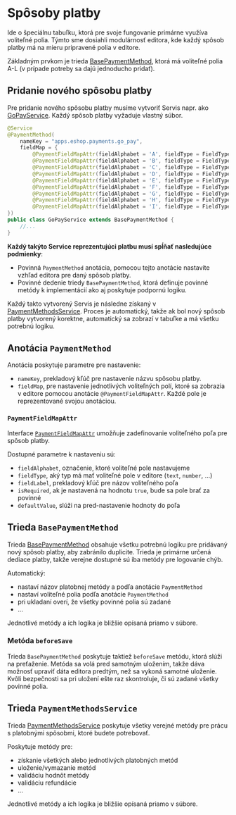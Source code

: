 # Spôsoby platby

Ide o špeciálnu tabuľku, ktorá pre svoje fungovanie primárne využíva voliteľné polia. Týmto sme dosiahli modulárnosť editora, kde každý spôsob platby má na mieru pripravené polia v editore.

Základným prvkom je trieda [BasePaymentMethod](../../../../../../src/main/java/sk/iway/iwcm/components/basket/payment_methods/jpa/PaymentMethodEntity.java), ktorá má voliteľné polia A-L (v prípade potreby sa dajú jednoducho pridať).

## Pridanie nového spôsobu platby

Pre pridanie nového spôsobu platby musíme vytvoriť Servis napr. ako [GoPayService](../../../../../../src/main/java/sk/iway/iwcm/components/basket/payment_methods/rest/GoPayService.java). Každý spôsob platby vyžaduje vlastný súbor.

```java
@Service
@PaymentMethod(
    nameKey = "apps.eshop.payments.go_pay",
    fieldMap = {
        @PaymentFieldMapAttr(fieldAlphabet = 'A', fieldType = FieldType.TEXT, fieldLabel = "apps.eshop.payments.client_id", isRequired = true),
        @PaymentFieldMapAttr(fieldAlphabet = 'B', fieldType = FieldType.TEXT, fieldLabel = "apps.eshop.payments.secret", isRequired = true),
        @PaymentFieldMapAttr(fieldAlphabet = 'C', fieldType = FieldType.TEXT, fieldLabel = "apps.eshop.payments.url", isRequired = true),
        @PaymentFieldMapAttr(fieldAlphabet = 'D', fieldType = FieldType.NUMBER, fieldLabel = "apps.eshop.payments.go_id", isRequired = true),
        @PaymentFieldMapAttr(fieldAlphabet = 'E', fieldType = FieldType.NUMBER, fieldLabel = "components.basket.invoice_payments.price", isRequired = true, defaultValue = "0"),
        @PaymentFieldMapAttr(fieldAlphabet = 'F', fieldType = FieldType.NUMBER, fieldLabel = "components.basket.invoice_payments.vat", isRequired = true, defaultValue = "0"),
        @PaymentFieldMapAttr(fieldAlphabet = 'G', fieldType = FieldType.TEXT, fieldLabel = "components.basket.invoice_payments.gopay.orderDescription", isRequired = false, defaultValue = ""),
        @PaymentFieldMapAttr(fieldAlphabet = 'H', fieldType = FieldType.QUILL, fieldLabel = "components.payment_methods.mmoney_transfer_note", isRequired = false),
        @PaymentFieldMapAttr(fieldAlphabet = 'I', fieldType = FieldType.BOOLEAN_TEXT, fieldLabel = "components.payment_methods.allow_admin_edit", isRequired = false, defaultValue = "false"),
})
public class GoPayService extends BasePaymentMethod {
    //...
}
```

**Každý takýto Service reprezentujúci platbu musí spĺňať nasledujúce podmienky**:

- Povinná ```PaymentMethod``` anotácia, pomocou tejto anotácie nastavíte vzhľad editora pre daný spôsob platby.
- Povinné dedenie triedy ```BasePaymentMethod```, ktorá definuje povinné metódy k implementácií ako aj poskytuje podpornú logiku.

Každý takto vytvorený Servis je následne získaný v [PaymentMethodsService](../../../../../../src/main/java/sk/iway/iwcm/components/basket/payment_methods/rest/PaymentMethodsService.java). Proces je automatický, takže ak bol nový spôsob platby vytvorený korektne, automatický sa zobrazí v tabuľke a má všetku potrebnú logiku.

## Anotácia ```PaymentMethod```

Anotácia poskytuje parametre pre nastavenie:

- ```nameKey```, prekladový kľúč pre nastavenie názvu spôsobu platby.
- ```fieldMap```, pre nastavenie jednotlivých voliteľných polí, ktoré sa zobrazia v editore pomocou anotácie ```@PaymentFieldMapAttr```. Každé pole je reprezentované svojou anotáciou.

### ```PaymentFieldMapAttr```

Interface [`PaymentFieldMapAttr`](../../../../../../src/main/java/sk/iway/iwcm/components/basket/payment_methods/jpa/PaymentFieldMapAttr.java) umožňuje zadefinovanie voliteľného poľa pre spôsob platby.

Dostupné parametre k nastaveniu sú:

- ```fieldAlphabet```, označenie, ktoré voliteľné pole nastavujeme
- ```fieldType```, aký typ má mať voliteľné pole v editore (```text```, ```number```, ...)
- ```fieldLabel```, prekladový kľúč pre názov voliteľného poľa
- ```isRequired```, ak je nastavená na hodnotu ```true```, bude sa pole brať za povinné
- ```defaultValue```, slúži na pred-nastavenie hodnoty do poľa

## Trieda ```BasePaymentMethod```

Trieda [BasePaymentMethod](../../../../../../src/main/java/sk/iway/iwcm/components/basket/payment_methods/rest/BasePaymentMethod.java) obsahuje všetku potrebnú logiku pre pridávaný nový spôsob platby, aby zabránilo duplicite. Trieda je primárne určená dediace platby, takže verejne dostupné sú iba metódy pre logovanie chýb.

Automatický:

- nastaví názov platobnej metódy a podľa anotácie ```PaymentMethod```
- nastaví voliteľné polia podľa anotácie ```PaymentMethod```
- pri ukladaní overí, že všetky povinné polia sú zadané
- ...

Jednotlivé metódy a ich logika je bližšie opísaná priamo v súbore.

### Metóda ```beforeSave```

Trieda ```BasePaymentMethod``` poskytuje taktiež ```beforeSave``` metódu, ktorá slúži na preťaženie. Metóda sa volá pred samotným uložením, takže dáva možnosť upraviť dáta editora predtým, než sa vykoná samotné uloženie. Kvôli bezpečnosti sa pri uložení ešte raz skontroluje, či sú zadané všetky povinné polia.

## Trieda ```PaymentMethodsService```

Trieda [PaymentMethodsService](../../../../../../src/main/java/sk/iway/iwcm/components/basket/payment_methods/rest/PaymentMethodsService.java) poskytuje všetky verejné metódy pre prácu s platobnými spôsobmi, ktoré budete potrebovať.

Poskytuje metódy pre:

- získanie všetkých alebo jednotlivých platobných metód
- uloženie/vymazanie metód
- validáciu hodnôt metódy
- validáciu refundácie
- ...

Jednotlivé metódy a ich logika je bližšie opísaná priamo v súbore.